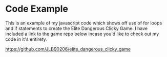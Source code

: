 # Code Example

This is an example of my javascript code which shows off use of for loops and if statements to create the Elite Dangerous Clicky Game. I have included a link to the game repo below incase you'd like to check out my code in it's entirety. 

https://github.com/JLB90206/elite_dangerous_clicky_game

